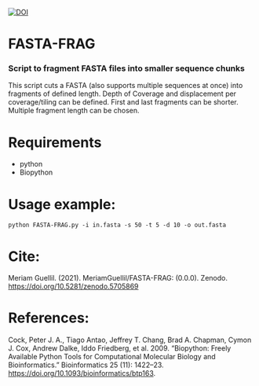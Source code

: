 [![DOI](https://zenodo.org/badge/428750304.svg)](https://zenodo.org/badge/latestdoi/428750304)

# **FASTA-FRAG**

### Script to fragment FASTA files into smaller sequence chunks

This script cuts a FASTA (also supports multiple sequences at once) into fragments of defined length. Depth of Coverage and displacement per coverage/tiling can be defined. First and last fragments can be shorter. Multiple fragment length can be chosen.

# Requirements
- python
- Biopython


# Usage example:
``` 
python FASTA-FRAG.py -i in.fasta -s 50 -t 5 -d 10 -o out.fasta  
```


# Cite:
Meriam Guellil. (2021). MeriamGuellil/FASTA-FRAG: (0.0.0). Zenodo. https://doi.org/10.5281/zenodo.5705869

# References:
Cock, Peter J. A., Tiago Antao, Jeffrey T. Chang, Brad A. Chapman, Cymon J. Cox, Andrew Dalke, Iddo Friedberg, et al. 2009. “Biopython: Freely Available Python Tools for Computational Molecular Biology and Bioinformatics.” Bioinformatics  25 (11): 1422–23. https://doi.org/10.1093/bioinformatics/btp163.
